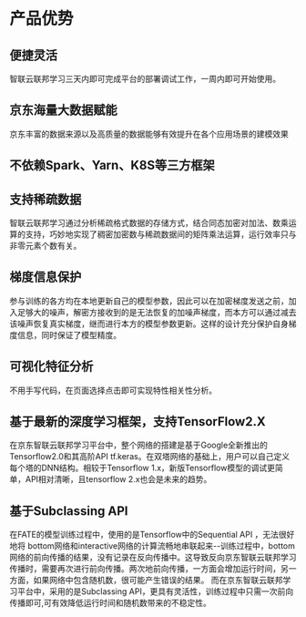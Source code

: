 # 产品优势 #
## 便捷灵活 ##
智联云联邦学习三天内即可完成平台的部署调试工作，一周内即可开始使用。
## 京东海量大数据赋能 ##
京东丰富的数据来源以及高质量的数据能够有效提升在各个应用场景的建模效果
## 不依赖Spark、Yarn、K8S等三方框架 ##
## 支持稀疏数据 ##
智联云联邦学习通过分析稀疏格式数据的存储方式，结合同态加密对加法、数乘运算的支持，巧妙地实现了稠密加密数与稀疏数据间的矩阵乘法运算，运行效率只与非零元素个数有关。
## 梯度信息保护 ##
参与训练的各方均在本地更新自己的模型参数，因此可以在加密梯度发送之前，加入足够大的噪声，解密方接收到的是无法恢复的加噪声梯度，而本方可以通过减去该噪声恢复真实梯度，继而进行本方的模型参数更新。这样的设计充分保护自身梯度信息，同时保证了模型精度。
## 可视化特征分析 ##
不用手写代码，在页面选择点击即可实现特性相关性分析。
## 基于最新的深度学习框架，支持TensorFlow2.X ##
在京东智联云联邦学习平台中，整个网络的搭建是基于Google全新推出的Tensorflow2.0和其高阶API tf.keras。在双塔网络的基础上，用户可以自己定义每个塔的DNN结构。相较于Tensorflow 1.x，新版Tensorflow模型的调试更简单，API相对清晰，且tensorflow 2.x也会是未来的趋势。 
## 基于Subclassing API ##
在FATE的模型训练过程中，使用的是Tensorflow中的Sequential API ，无法很好地将 bottom网络和interactive网络的计算流畅地串联起来--训练过程中，bottom网络的前向传播的结果，没有记录在反向传播中。这导致反向京东智联云联邦学习传播时，需要再次进行前向传播。两次地前向传播，一方面会增加运行时间，另一方面，如果网络中包含随机数，很可能产生错误的结果。 而在京东智联云联邦学习平台中，采用的是Subclassing API，更具有灵活性，训练过程中只需一次前向传播即可,可有效降低运行时间和随机数带来的不稳定性。

